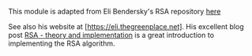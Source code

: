 This module is adapted from Eli Bendersky's RSA repository [here](https://github.com/eliben/code-for-blog/tree/master/2019/rsa)

See also his website at [https://eli.thegreenplace.net]. His excellent blog post [RSA - theory and implementation](https://eli.thegreenplace.net/2019/rsa-theory-and-implementation/) is a great introduction to implementing the RSA algorithm.
